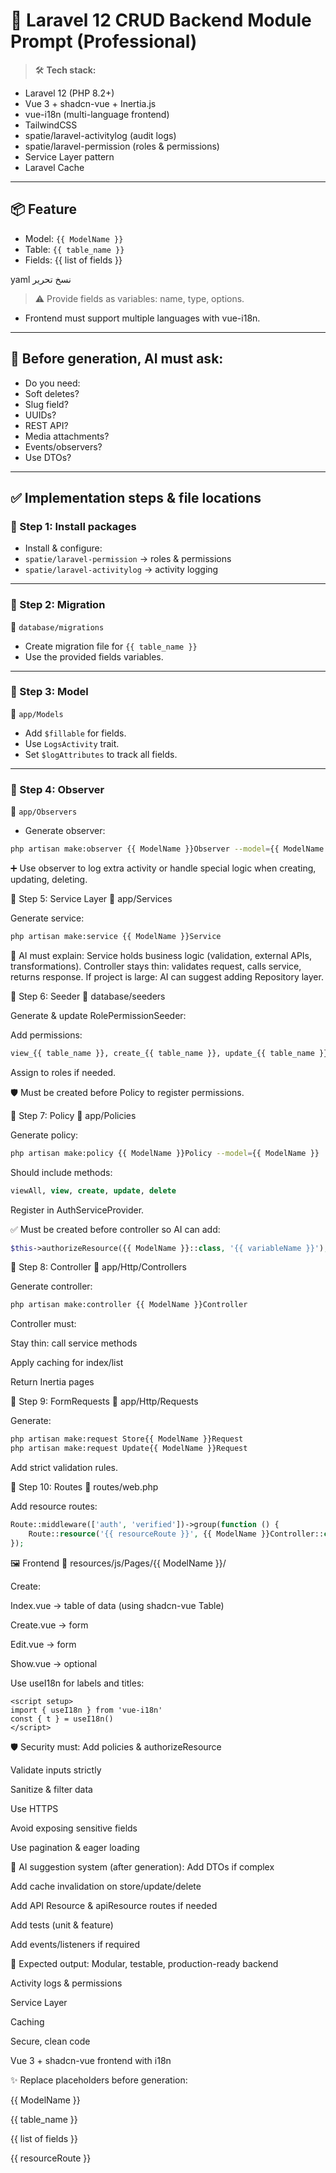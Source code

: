 # 🚀 **Laravel 12 CRUD Backend Module Prompt (Professional)**

> 🛠 **Tech stack:**
- Laravel 12 (PHP 8.2+)
- Vue 3 + shadcn-vue + Inertia.js
- vue-i18n (multi-language frontend)
- TailwindCSS
- spatie/laravel-activitylog (audit logs)
- spatie/laravel-permission (roles & permissions)
- Service Layer pattern
- Laravel Cache

---

## 📦 **Feature**
- Model: `{{ ModelName }}`
- Table: `{{ table_name }}`
- Fields:
  {{ list of fields }}

yaml
نسخ
تحرير
> ⚠️ Provide fields as variables: name, type, options.

- Frontend must support multiple languages with vue-i18n.

---

## 🧠 **Before generation, AI must ask:**
- Do you need:
- Soft deletes?
- Slug field?
- UUIDs?
- REST API?
- Media attachments?
- Events/observers?
- Use DTOs?

---

## ✅ **Implementation steps & file locations**

### 📍 Step 1: Install packages
- Install & configure:
- `spatie/laravel-permission` → roles & permissions
- `spatie/laravel-activitylog` → activity logging

---

### 📍 Step 2: Migration
📂 `database/migrations`

- Create migration file for `{{ table_name }}`
- Use the provided fields variables.

---

### 📍 Step 3: Model
📂 `app/Models`

- Add `$fillable` for fields.
- Use `LogsActivity` trait.
- Set `$logAttributes` to track all fields.

---

### 📍 Step 4: Observer
📂 `app/Observers`

- Generate observer:
```bash
php artisan make:observer {{ ModelName }}Observer --model={{ ModelName }}`
```
➕ Use observer to log extra activity or handle special logic when creating, updating, deleting.

📍 Step 5: Service Layer
📂 app/Services

Generate service:

```bash
php artisan make:service {{ ModelName }}Service
```
🧩 AI must explain:
Service holds business logic (validation, external APIs, transformations).
Controller stays thin: validates request, calls service, returns response.
If project is large: AI can suggest adding Repository layer.

📍 Step 6: Seeder
📂 database/seeders

Generate & update RolePermissionSeeder:

Add permissions:

```perl
view_{{ table_name }}, create_{{ table_name }}, update_{{ table_name }}, delete_{{ table_name }}
```
Assign to roles if needed.

🛡 Must be created before Policy to register permissions.

📍 Step 7: Policy
📂 app/Policies

Generate policy:

```bash
php artisan make:policy {{ ModelName }}Policy --model={{ ModelName }}
```
Should include methods:

```sql
viewAll, view, create, update, delete
```
Register in AuthServiceProvider.

✅ Must be created before controller so AI can add:

```php
$this->authorizeResource({{ ModelName }}::class, '{{ variableName }}');
```
📍 Step 8: Controller
📂 app/Http/Controllers

Generate controller:

```bash
php artisan make:controller {{ ModelName }}Controller
```
Controller must:

Stay thin: call service methods

Apply caching for index/list

Return Inertia pages

📍 Step 9: FormRequests
📂 app/Http/Requests

Generate:

```bash
php artisan make:request Store{{ ModelName }}Request
php artisan make:request Update{{ ModelName }}Request
```
Add strict validation rules.

📍 Step 10: Routes
📂 routes/web.php

Add resource routes:

```php
Route::middleware(['auth', 'verified'])->group(function () {
    Route::resource('{{ resourceRoute }}', {{ ModelName }}Controller::class);
});
```
🖼 Frontend
📂 resources/js/Pages/{{ ModelName }}/

Create:

Index.vue → table of data (using shadcn-vue Table)

Create.vue → form

Edit.vue → form

Show.vue → optional

Use useI18n for labels and titles:

```vue
<script setup>
import { useI18n } from 'vue-i18n'
const { t } = useI18n()
</script>
```
🛡 Security must:
Add policies & authorizeResource

Validate inputs strictly

Sanitize & filter data

Use HTTPS

Avoid exposing sensitive fields

Use pagination & eager loading

📢 AI suggestion system (after generation):
Add DTOs if complex

Add cache invalidation on store/update/delete

Add API Resource & apiResource routes if needed

Add tests (unit & feature)

Add events/listeners if required

🎯 Expected output:
Modular, testable, production-ready backend

Activity logs & permissions

Service Layer

Caching

Secure, clean code

Vue 3 + shadcn-vue frontend with i18n

✨ Replace placeholders before generation:

{{ ModelName }}

{{ table_name }}

{{ list of fields }}

{{ resourceRoute }}
